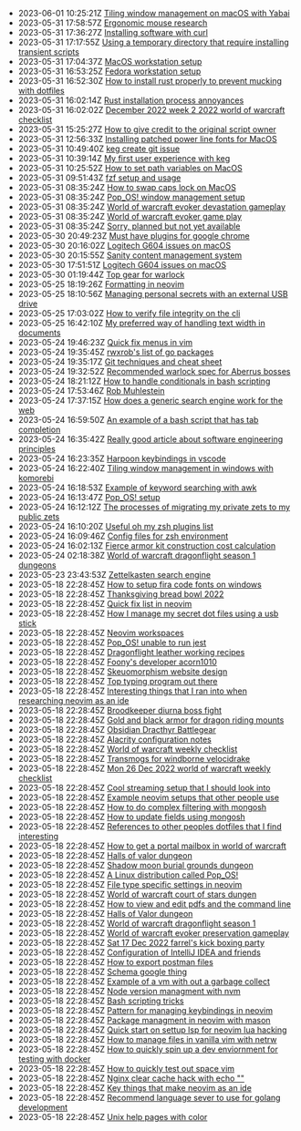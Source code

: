 * 2023-06-01 10:25:21Z [Tiling window management on macOS with Yabai](../103)
* 2023-05-31 17:58:57Z [Ergonomic mouse research](../97)
* 2023-05-31 17:36:27Z [Installing software with curl](../101)
* 2023-05-31 17:17:55Z [Using a temporary directory that require installing transient scripts](../102)
* 2023-05-31 17:04:37Z [MacOS workstation setup](../88)
* 2023-05-31 16:53:25Z [Fedora workstation setup](../99)
* 2023-05-31 16:52:30Z [How to install rust properly to prevent mucking with dotfiles](../85)
* 2023-05-31 16:02:14Z [Rust installation process annoyances](../22)
* 2023-05-31 16:02:02Z [December 2022 week 2 2022 world of warcraft checklist](../5)
* 2023-05-31 15:25:27Z [How to give credit to the original script owner](../82)
* 2023-05-31 12:56:33Z [Installing patched power line fonts for MacOS](../93)
* 2023-05-31 10:49:40Z [keg create git issue](../96)
* 2023-05-31 10:39:14Z [My first user experience with keg](../67)
* 2023-05-31 10:25:52Z [How to set path variables on MacOS](../95)
* 2023-05-31 09:51:43Z [fzf setup and usage](../94)
* 2023-05-31 08:35:24Z [How to swap caps lock on MacOS](../91)
* 2023-05-31 08:35:24Z [Pop_OS! window management setup](../6)
* 2023-05-31 08:35:24Z [World of warcraft evoker devastation gameplay](../2)
* 2023-05-31 08:35:24Z [World of warcraft evoker game play](../1)
* 2023-05-31 08:35:24Z [Sorry, planned but not yet available](../0)
* 2023-05-30 20:49:23Z [Must have plugins for google chrome](../92)
* 2023-05-30 20:16:02Z [Logitech G604 issues on macOS](../87)
* 2023-05-30 20:15:55Z [Sanity content management system](../90)
* 2023-05-30 17:51:51Z [Logitech G604 issues on macOS](../89)
* 2023-05-30 01:19:44Z [Top gear for warlock](../64)
* 2023-05-25 18:19:26Z [Formatting in neovim](../49)
* 2023-05-25 18:10:56Z [Managing personal secrets with an external USB drive](../83)
* 2023-05-25 17:03:02Z [How to verify file integrity on the cli](../86)
* 2023-05-25 16:42:10Z [My preferred way of handling text width in documents](../84)
* 2023-05-24 19:46:23Z [Quick fix menus in vim](../78)
* 2023-05-24 19:35:45Z [rwxrob's list of go packages](../81)
* 2023-05-24 19:35:17Z [Git techniques and cheat sheet](../74)
* 2023-05-24 19:32:52Z [Recommended warlock spec for Aberrus bosses](../65)
* 2023-05-24 18:21:12Z [How to handle conditionals in bash scripting](../71)
* 2023-05-24 17:53:46Z [Rob Muhlestein](../80)
* 2023-05-24 17:37:15Z [How does a generic search engine work for the web](../63)
* 2023-05-24 16:59:50Z [An example of a bash script that has tab completion](../79)
* 2023-05-24 16:35:42Z [Really good article about software engineering principles](../77)
* 2023-05-24 16:23:35Z [Harpoon keybindings in vscode](../76)
* 2023-05-24 16:22:40Z [Tiling window management in windows with komorebi](../75)
* 2023-05-24 16:18:53Z [Example of keyword searching with awk](../73)
* 2023-05-24 16:13:47Z [Pop_OS! setup](../72)
* 2023-05-24 16:12:12Z [The processes of migrating my private zets to my public zets](../9)
* 2023-05-24 16:10:20Z [Useful oh my zsh plugins list](../70)
* 2023-05-24 16:09:46Z [Config files for zsh environment](../69)
* 2023-05-24 16:02:13Z [Fierce armor kit construction cost calculation](../14)
* 2023-05-24 02:18:38Z [World of warcraft dragonflight season 1 dungeons](../4)
* 2023-05-23 23:43:53Z [Zettelkasten search engine](../62)
* 2023-05-18 22:28:45Z [How to setup fira code fonts on windows](../61)
* 2023-05-18 22:28:45Z [Thanksgiving bread bowl 2022](../27)
* 2023-05-18 22:28:45Z [Quick fix list in neovim](../21)
* 2023-05-18 22:28:45Z [How I manage my secret dot files using a usb stick](../10)
* 2023-05-18 22:28:45Z [Neovim workspaces](../50)
* 2023-05-18 22:28:45Z [Pop_OS! unable to run jest](../8)
* 2023-05-18 22:28:45Z [Dragonflight leather working recipes](../60)
* 2023-05-18 22:28:45Z [Foony's developer acorn1010](../59)
* 2023-05-18 22:28:45Z [Skeuomorphism website design](../58)
* 2023-05-18 22:28:45Z [Top typing program out there](../57)
* 2023-05-18 22:28:45Z [Interesting things that I ran into when researching neovim as an ide](../56)
* 2023-05-18 22:28:45Z [Broodkeeper diurna boss fight](../54)
* 2023-05-18 22:28:45Z [Gold and black armor for dragon riding mounts](../53)
* 2023-05-18 22:28:45Z [Obsidian Dracthyr Battlegear](../52)
* 2023-05-18 22:28:45Z [Alacrity configuration notes](../51)
* 2023-05-18 22:28:45Z [World of warcraft weekly checklist ](../48)
* 2023-05-18 22:28:45Z [Transmogs for windborne velocidrake](../47)
* 2023-05-18 22:28:45Z [Mon 26 Dec 2022 world of warcraft weekly checklist](../46)
* 2023-05-18 22:28:45Z [Cool streaming setup that I should look into](../45)
* 2023-05-18 22:28:45Z [Example neovim setups that other people use](../44)
* 2023-05-18 22:28:45Z [How to do complex filtering with mongosh](../43)
* 2023-05-18 22:28:45Z [How to update fields using mongosh](../42)
* 2023-05-18 22:28:45Z [References to other peoples dotfiles that I find interesting](../41)
* 2023-05-18 22:28:45Z [How to get a portal mailbox in world of warcraft](../40)
* 2023-05-18 22:28:45Z [Halls of valor dungeon](../39)
* 2023-05-18 22:28:45Z [Shadow moon burial grounds dungeon](../38)
* 2023-05-18 22:28:45Z [A Linux distribution called Pop_OS!](../7)
* 2023-05-18 22:28:45Z [File type specific settings in neovim](../37)
* 2023-05-18 22:28:45Z [World of warcraft court of stars dungen](../32)
* 2023-05-18 22:28:45Z [How to view and edit pdfs and the command line](../12)
* 2023-05-18 22:28:45Z [Halls of Valor dungeon](../31)
* 2023-05-18 22:28:45Z [World of warcraft dragonflight season 1](../30)
* 2023-05-18 22:28:45Z [World of warcraft evoker preservation gameplay](../3)
* 2023-05-18 22:28:45Z [Sat 17 Dec 2022 farrel's kick boxing party](../29)
* 2023-05-18 22:28:45Z [Configuration of IntelliJ IDEA and friends](../28)
* 2023-05-18 22:28:45Z [How to export postman files](../26)
* 2023-05-18 22:28:45Z [Schema google thing](../25)
* 2023-05-18 22:28:45Z [Example of a vm with out a garbage collect](../24)
* 2023-05-18 22:28:45Z [Node version managment with nvm](../23)
* 2023-05-18 22:28:45Z [Bash scripting tricks](../33)
* 2023-05-18 22:28:45Z [Pattern for managing keybindings in neovim](../20)
* 2023-05-18 22:28:45Z [Package managment in neovim with mason](../19)
* 2023-05-18 22:28:45Z [Quick start on settup lsp for neovim lua hacking](../18)
* 2023-05-18 22:28:45Z [How to manage files in vanilla vim with netrw](../17)
* 2023-05-18 22:28:45Z [How to quickly spin up a dev enviornment for testing with docker](../16)
* 2023-05-18 22:28:45Z [How to quickly test out space vim](../15)
* 2023-05-18 22:28:45Z [Nginx clear cache hack with echo ""](../13)
* 2023-05-18 22:28:45Z [Key things that make neovim as an ide](../35)
* 2023-05-18 22:28:45Z [Recommend language sever to use for golang development](../34)
* 2023-05-18 22:28:45Z [Unix help pages with color](../11)
